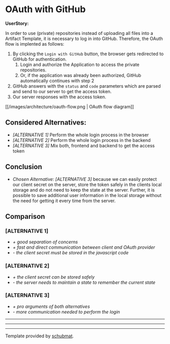 <!--
/*******************************************************************************
 * Copyright (c) 2017 University of Stuttgart.
 * All rights reserved. This program and the accompanying materials
 * are made available under the terms of the Eclipse Public License v1.0
 * and the Apache License 2.0 which both accompany this distribution,
 * and are available at http://www.eclipse.org/legal/epl-v10.html
 * and http://www.apache.org/licenses/LICENSE-2.0
 *
 * Contributors:
 *     Lukas Harzenetter - OAuth with GitHub
 *******************************************************************************/
-->

# OAuth with GitHub
**UserStory:**

In order to use (private) repositories instead of uploading all files into a Artifact Template, it is necessary to log in into GitHub.
  Therefore, the OAuth flow is implented as follows:
  
1. By clicking the `Login with GitHub` button, the browser gets redirected to GitHub for authentication.
    1. Login and authorize the Application to access the private repositories.
    1. Or, if the application was already been authorized, GitHub automatically continues with step 2
1. GitHub answers with the `status` and `code` parameters which are parsed and send to our server to get the access token.
1. Our server responses with the access token.

[[/images/architecture/oauth-flow.png | OAuth flow diagram]]

## Considered Alternatives:
* *[ALTERNATIVE 1]* Perform the whole login process in the browser
* *[ALTERNATIVE 2]* Perform the whole login process in the backend
* *[ALTERNATIVE 3]* Mix both, frontend and backend to get the access token

## Conclusion
* *Chosen Alternative: [ALTERNATIVE 3]*
   because we can easily protect our client secret on the server, store the token safely in the clients local storage and 
   do not need to keep the state at the server. Further, it is possible to save additional user information in the local
   storage without the need for getting it every time from the server.

## Comparison
### [ALTERNATIVE 1]
* *+ good separation of concerns*
* *+ fast and direct communication between client and OAuth provider*
* *- the client secret must be stored in the javascript code* 

### [ALTERNATIVE 2]
* *+ the client secret can be stored safely*
* *- the server needs to maintain a state to remember the current state*

### [ALTERNATIVE 3]
* *+ pro arguments of both alternatives*
* *- more communication needed to perform the login*

------------------------------------------------------------------------
------------------------------------------------------------------------
------------------------------------------------------------------------

Template provided by [schubmat](https://github.com/schubmat/DecisionCapture/blob/master/templates/captureTemplate_full.md).